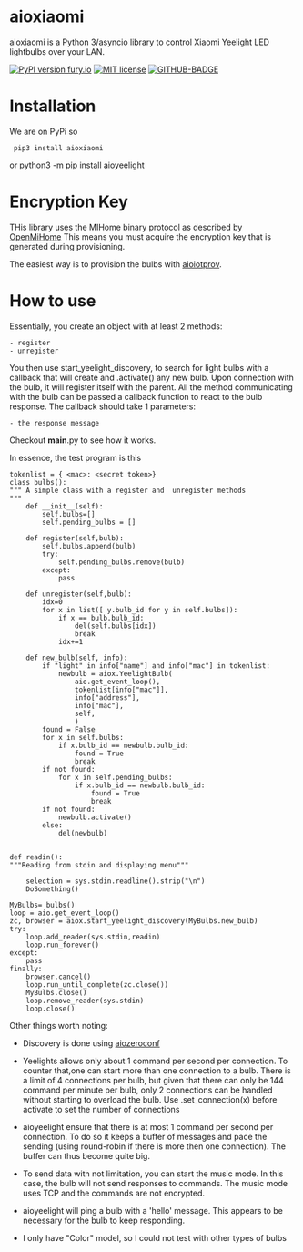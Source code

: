 # aioxiaomi

aioxiaomi is a Python 3/asyncio library to control Xiaomi Yeelight LED lightbulbs over your LAN.

[![PyPI version fury.io](https://badge.fury.io/py/aioyeelight.svg)](https://pypi.python.org/pypi/aioyeelight)
[![MIT license](https://img.shields.io/badge/License-MIT-blue.svg)](https://lbesson.mit-licen)
[![GITHUB-BADGE](https://github.com/frawau/aioyeelight/workflows/black/badge.svg)](https://github.com/psf/black)

# Installation

We are on PyPi so

     pip3 install aioxiaomi
or
     python3 -m pip install aioyeelight


# Encryption Key

THis library uses the MIHome binary protocol as described by [OpenMiHome](https://github.com/OpenMiHome/mihome-binary-protocol)
This means you must acquire the encryption key that is generated during provisioning.

The easiest way is to provision the bulbs with [aioiotprov](https://github.com/frawau/aioiotprov).

# How to use

Essentially, you create an object with at least 2 methods:

    - register
    - unregister

You then use start_yeelight_discovery, to search for light bulbs with a callback that will create and .activate() any new bulb.
Upon connection with the bulb, it will register itself with the parent. All the method communicating with the bulb
can be passed a callback function to react to the bulb response. The callback should take 1 parameters:

    - the response message

Checkout __main__.py to see how it works.


In essence, the test program is this

    tokenlist = { <mac>: <secret token>}
    class bulbs():
    """ A simple class with a register and  unregister methods
    """
        def __init__(self):
            self.bulbs=[]
            self.pending_bulbs = []

        def register(self,bulb):
            self.bulbs.append(bulb)
            try:
                self.pending_bulbs.remove(bulb)
            except:
                pass

        def unregister(self,bulb):
            idx=0
            for x in list([ y.bulb_id for y in self.bulbs]):
                if x == bulb.bulb_id:
                    del(self.bulbs[idx])
                    break
                idx+=1

        def new_bulb(self, info):
            if "light" in info["name"] and info["mac"] in tokenlist:
                newbulb = aiox.YeelightBulb(
                    aio.get_event_loop(),
                    tokenlist[info["mac"]],
                    info["address"],
                    info["mac"],
                    self,
                    )
            found = False
            for x in self.bulbs:
                if x.bulb_id == newbulb.bulb_id:
                    found = True
                    break
            if not found:
                for x in self.pending_bulbs:
                    if x.bulb_id == newbulb.bulb_id:
                        found = True
                        break
            if not found:
                newbulb.activate()
            else:
                del(newbulb)


    def readin():
    """Reading from stdin and displaying menu"""

        selection = sys.stdin.readline().strip("\n")
        DoSomething()

    MyBulbs= bulbs()
    loop = aio.get_event_loop()
    zc, browser = aiox.start_yeelight_discovery(MyBulbs.new_bulb)
    try:
        loop.add_reader(sys.stdin,readin)
        loop.run_forever()
    except:
        pass
    finally:
        browser.cancel()
        loop.run_until_complete(zc.close())
        MyBulbs.close()
        loop.remove_reader(sys.stdin)
        loop.close()


Other things worth noting:

- Discovery is done using [aiozeroconf](https://github.com/frawau/aiozeroconf)

- Yeelights allows only about 1 command per second per connection. To counter that,one can start more than one connection to a bulb. There is a limit of 4 connections per bulb, but given that there can only be 144 command per minute per bulb, only 2 connections can be handled without starting to overload the bulb. Use .set_connection(x) before activate to set the number of connections

- aioyeelight ensure that there is at most 1 command per second per connection. To do so it keeps a buffer of messages and pace the sending (using round-robin if there is more then one connection). The buffer can thus become quite big.

- To send data with not limitation, you can start the music mode. In this case, the bulb will not send responses to commands. The music mode uses TCP and the commands are not encrypted.

- aioyeelight will ping a bulb with a 'hello' message. This appears to be necessary for the bulb to keep responding.

- I only have "Color" model, so I could not test with other types of bulbs
